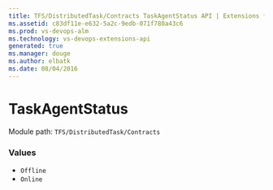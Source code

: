 ```yaml
---
title: TFS/DistributedTask/Contracts TaskAgentStatus API | Extensions for Visual Studio Team Services
ms.assetid: c83df11e-e632-5a2c-9edb-071f780a43c6
ms.prod: vs-devops-alm
ms.technology: vs-devops-extensions-api
generated: true
ms.manager: douge
ms.author: elbatk
ms.date: 08/04/2016
---
```


# TaskAgentStatus

Module path: `TFS/DistributedTask/Contracts`

### Values

* `Offline` 
* `Online` 
